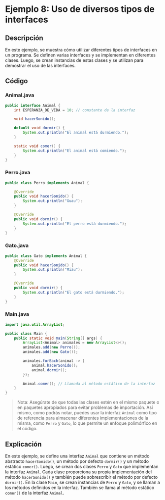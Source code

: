 # Ejemplo 8: Uso de diversos tipos de interfaces

## Descripción

En este ejemplo, se muestra cómo utilizar diferentes tipos de interfaces en un programa. Se definen varias interfaces y
se implementan en diferentes clases. Luego, se crean instancias de estas clases y se utilizan para demostrar el uso de
las interfaces.

## Código

### Animal.java

```java
public interface Animal {
    int ESPERANZA_DE_VIDA = 10; // constante de la interfaz

    void hacerSonido();

    default void dormir() {
        System.out.println("El animal está durmiendo.");
    }

    static void comer() {
        System.out.println("El animal está comiendo.");
    }
}
```

### Perro.java

```java
public class Perro implements Animal {

    @Override
    public void hacerSonido() {
        System.out.println("Guau");
    }

    @Override
    public void dormir() {
        System.out.println("El perro está durmiendo.");
    }
}
```

### Gato.java

```java
public class Gato implements Animal {
    @Override
    public void hacerSonido() {
        System.out.println("Miau");
    }

    @Override
    public void dormir() {
        System.out.println("El gato está durmiendo.");
    }
}
```

### Main.java

```java
import java.util.ArrayList;

public class Main {
    public static void main(String[] args) {
        ArrayList<Animal> animales = new ArrayList<>();
        animales.add(new Perro());
        animales.add(new Gato());

        animales.forEach(animal -> {
            animal.hacerSonido();
            animal.dormir();
        });

        Animal.comer(); // Llamada al método estático de la interfaz    
    }
}
```

> Nota: Asegúrate de que todas las clases estén en el mismo paquete o en paquetes apropiados para evitar problemas de
> importación. Así mismo, como podrás notar, puedes usar la interfaz `Animal` como tipo de referencia para almacenar
> diferentes implementaciones de la misma, como `Perro` y `Gato`, lo que permite un enfoque polimórfico en el código.

## Explicación

En este ejemplo, se define una interfaz `Animal` que contiene un método abstracto `hacerSonido()`, un método por defecto
`dormir()` y un método estático `comer()`. Luego, se crean dos clases `Perro` y `Gato` que implementan la interfaz
`Animal`. Cada clase proporciona su propia implementación del método `hacerSonido()` y también puede sobrescribir el
método por defecto `dormir()`. En la clase `Main`, se crean instancias de `Perro` y `Gato`, y se llaman a los métodos
definidos en la interfaz. También se llama al método estático `comer()` de la interfaz `Animal`.